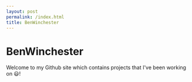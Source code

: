 ```yaml
---
layout: post
permalink: /index.html
title: BenWinchester
---
```


# BenWinchester

Welcome to my Github site which contains projects that I've been working on 😃!
